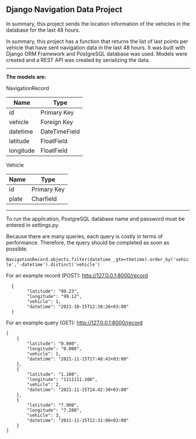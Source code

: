 ## Django Navigation Data Project

In summary, this project sends the location information of the vehicles in the database for the last 48 hours.

In summary, this project has a function that returns the list of last points per vehicle that have sent navigation data in the last 48 hours.
It was built with Django ORM Framework and PostgreSQL database was used. Models were created and a REST API was created by serializing the data.

----
**The models are:**


NavigationRecord

Name  | Type
------------- | -------------
id  | Primary Key
vehicle | Foreign Key
datetime  | DateTimeField
latitude  | FloatField
longitude  | FloatField

Vehicle

Name  | Type
------------- | -------------
id  | Primary Key
plate | Charfield

----
To run the application, PostgreSQL database name and password must be entered in settings.py.

Because there are many queries, each query is costly in terms of performance. Therefore, the query should be completed as soon as possible. 

`NavigationRecord.objects.filter(datetime__gte=thetime).order_by('vehicle','-datetime').distinct('vehicle')` 


For an example record (POST):
http://127.0.0.1:8000/record
``` 
  {
        "latitude": "99.23",
        "longitude": "99.12",
        "vehicle": 1,
        "datetime": "2021-10-15T12:38:26+03:00"
  }
  ```
	
  
For an example query (GET): 
http://127.0.0.1:8000/record
``` 
[
    {
        "latitude": "0.000",
        "longitude": "0.000",
        "vehicle": 1,
        "datetime": "2021-11-15T17:48:43+03:00"
    },
    {
        "latitude": "1.100",
        "longitude": "1111111.100",
        "vehicle": 2,
        "datetime": "2021-11-15T14:42:38+03:00"
    },
    {
        "latitude": "7.900",
        "longitude": "7.200",
        "vehicle": 3,
        "datetime": "2021-11-15T12:31:00+03:00"
    }
]
``` 
